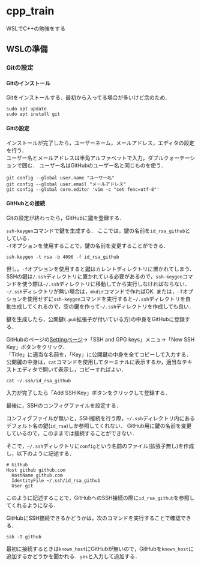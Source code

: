 # cpp_train

WSLでC++の勉強をする

## WSLの準備

### Gitの設定

#### Gitのインストール

Gitをインストールする．最初から入ってる場合が多いけど念のため．

```console
sudo apt update
sudo apt install git
```

#### Gitの設定

インストールが完了したら，ユーザーネーム，メールアドレス，エディタの設定を行う．  
ユーザー名とメールアドレスは半角アルファベットで入力，ダブルクォーテーションで囲む．
ユーザー名はGitHubのユーザー名と同じものを使う．

```console
git config --global user.name "ユーザー名"
git config --global user.email "メールアドレス"
git config --global core.editor 'vim -c "set fenc=utf-8"'
```

#### GitHubとの接続

Gitの設定が終わったら，GitHubに鍵を登録する．

`ssh-keygen`コマンドで鍵を生成する．
ここでは，鍵の名前を`id_rsa_github`としている．  
`-f`オプションを使用することで，鍵の名前を変更することができる．

```console
ssh-keygen -t rsa -b 4096 -f id_rsa_github
```

但し，`-f`オプションを使用すると鍵はカレントディレクトリに置かれてしまう．
SSHの鍵は`/.ssh`ディレクトリに置かれている必要があるので，`ssh-keygen`コマンドを使う際は`~/.ssh`ディレクトリに移動してから実行しなければならない．
`~/.ssh`ディレクトリが無い場合は，`mkdir`コマンドで作ればOK.
または，`-f`オプションを使用せずに`ssh-keygen`コマンドを実行すると`~/.ssh`ディレクトリを自動生成してくれるので，空の鍵を作って`~/.ssh`ディレクトリを作成しても良い．

鍵を生成したら，公開鍵(`.pub`拡張子が付いている方)の中身をGitHubに登録する．

GitHubのページの[Settingページ](https://github.com/settings/profile)->「SSH and GPG keys」メニュ->「New SSH Key」ボタンをクリック．  
「Title」に適当な名前を，「Key」に公開鍵の中身を全てコピーして入力する．
公開鍵の中身は，`cat`コマンドを使用してターミナルに表示するか，適当なテキストエディタで開いて表示し，コピーすればよい．

```console
cat ~/.ssh/id_rsa_github
```


入力が完了したら「Add SSH Key」ボタンをクリックして登録する．

最後に，SSHのコンフィグファイルを設定する．

コンフィグファイルが無いと，SSH接続を行う際，`~/.ssh`ディレクトリ内にあるデフォルト名の鍵(`id_rsa`)しか参照してくれない．
GitHub用に鍵の名前を変更しているので，このままでは接続することができない．

そこで，`~/.ssh`ディレクトリに`config`という名前のファイル(拡張子無し)を作成し，以下のように記述する．

```generic
# Github
Host github github.com
  HostName github.com
  IdentityFile ~/.ssh/id_rsa_github
  User git
```

このように記述することで，GitHubへのSSH接続の際に`id_rsa_github`を参照してくれるようになる．

GitHubにSSH接続できるかどうかは，次のコマンドを実行することで確認できる．

```console
ssh -T github
```

最初に接続するときは`known_host`にGitHubが無いので，GitHubを`known_host`に追加するかどうかを聞かれる．`yes`と入力して追加する．
